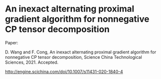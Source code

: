 # An inexact alternating proximal gradient algorithm for nonnegative CP tensor decomposition
Paper:

D. Wang and F. Cong, An inexact alternating proximal gradient algorithm for nonnegative CP tensor decomposition, Science China Technological Sciences, 2021. Accepted.

http://engine.scichina.com/doi/10.1007/s11431-020-1840-4


